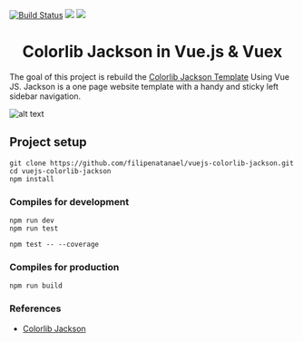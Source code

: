 <p align="left">
  <a href="https://travis-ci.org/filipenatanael/vuejs-colorlib-jackson-template"><img src="https://travis-ci.org/filipenatanael/vuejs-colorlib-jackson-template.svg?branch=master" alt="Build Status"></a>
  <a href="https://codeclimate.com/github/filipenatanael/vuejs-colorlib-jackson-template/maintainability"><img src="https://api.codeclimate.com/v1/badges/619a179e781aa96489f2/maintainability" /></a>
    <a href="https://app.codacy.com/project/filipenatanael/vuejs-colorlib-jackson-template/dashboard"><img src="https://api.codacy.com/project/badge/Grade/e7388989c0ce4afa80fa0484ec45ff15" /></a>
</p>

<h1 align="center">Colorlib Jackson in Vue.js & Vuex</h1>


The goal of this project is rebuild the [Colorlib Jackson Template](https://colorlib.com/wp/template/jackson/) Using Vue JS.
Jackson is a one page website template with a handy and sticky left sidebar navigation.



![alt text](https://colorlib.com/wp/wp-content/uploads/sites/2/jackson-free-personal-resume-website-template.jpg)


## Project setup
```
git clone https://github.com/filipenatanael/vuejs-colorlib-jackson.git
cd vuejs-colorlib-jackson
npm install
```

### Compiles for development
```
npm run dev
npm run test

npm test -- --coverage
```

### Compiles for production
```
npm run build

```

### References
- [Colorlib Jackson](https://colorlib.com/wp/template/jackson/)
